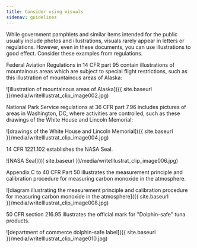 ```yaml
---
title: Consider using visuals
sidenav: guidelines
---
```


While government pamphlets and similar items intended for the public usually include photos and illustrations, visuals rarely appear in letters or regulations. However, even in these documents, you can use illustrations to good effect. Consider these examples from regulations.

Federal Aviation Regulations in 14 CFR part 95 contain illustrations of mountainous areas which are subject to special flight restrictions, such as this illustration of mountainous areas of Alaska:

![illustration of mountainous areas of Alaska]({{ site.baseurl }}/media/writeIllustrat_clip_image002.jpg)

National Park Service regulations at 36 CFR part 7.96 includes pictures of areas in Washington, DC, where activities are controlled, such as these drawings of the White House and Lincoln Memorial:

![drawings of the White House and Lincoln Memorial]({{ site.baseurl }}/media/writeIllustrat_clip_image004.jpg)

14 CFR 1221.102 establishes the NASA Seal.

![NASA Seal]({{ site.baseurl }}/media/writeIllustrat_clip_image006.jpg)

Appendix C to 40 CFR Part 50 illustrates the measurement principle and calibration procedure for measuring carbon monoxide in the atmosphere.

![diagram illustrating the measurement principle and calibration procedure for measuring carbon monoxide in the atmosphere]({{ site.baseurl }}/media/writeIllustrat_clip_image008.jpg)

50 CFR section 216.95 illustrates the official mark for "Dolphin-safe" tuna products.

![department of commerce dolphin-safe label]({{ site.baseurl }}/media/writeIllustrat_clip_image010.jpg)
